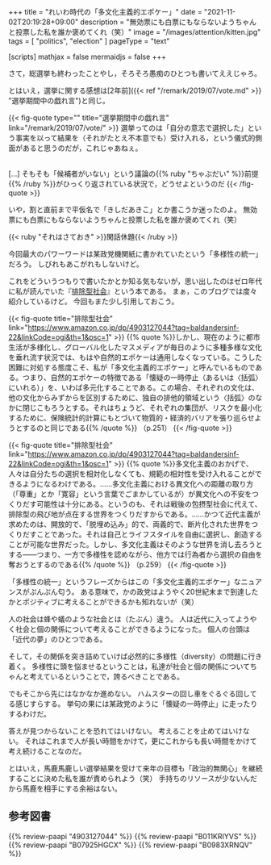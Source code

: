 +++
title = "れいわ時代の「多文化主義的エポケー」"
date =  "2021-11-02T20:19:28+09:00"
description = "無効票にも白票にもならないようちゃんと投票した私を誰か褒めてくれ（笑）"
image = "/images/attention/kitten.jpg"
tags = [ "politics", "election" ]
pageType = "text"

[scripts]
  mathjax = false
  mermaidjs = false
+++

さて，総選挙も終わったことやし，そろそろ愚痴のひとつも書いてええじゃろ。

とはいえ，選挙に関する感想は[2年前]({{< ref "/remark/2019/07/vote.md" >}} "選挙期間中の戯れ言")と同じ。

{{< fig-quote type="" title="選挙期間中の戯れ言" link="/remark/2019/07/vote/" >}}
選挙ってのは「自分の意志で選択した」という事実を以って結果を（それがたとえ不本意でも）受け入れる，という儀式的側面があると思うのだが，これじゃあねぇ。

<br>[...]
そもそも「候補者がいない」という議論の{{% ruby "ちゃぶだい" %}}前提{{% /ruby %}}がひっくり返されている状況で，どうせよというのだ
{{< /fig-quote >}}

いや，割と直前まで平仮名で「きしだあきこ」とか書こうか迷ったのよ。
無効票にも白票にもならないようちゃんと投票した私を誰か褒めてくれ（笑）

{{< ruby "それはさておき" >}}閑話休題{{< /ruby >}}

今回最大のパワーワードは某政党機関紙に書かれていたという「多様性の統一」だろう。
しびれもあこがれもしないけど。

これをどういうつもりで書いたかとか知る気もないが，思い出したのはゼロ年代に私が読んでいた『[排除型社会](https://www.amazon.co.jp/dp/4903127044?tag=baldandersinf-22&linkCode=ogi&th=1&psc=1)』という本である。
まぁ，このブログでは度々紹介しているけど。
今回もまた少し引用しておこう。

{{< fig-quote title="排除型社会" link="https://www.amazon.co.jp/dp/4903127044?tag=baldandersinf-22&linkCode=ogi&th=1&psc=1" >}}
{{% quote %}}しかし、現在のように都市生活が多様化し、グローバル化したマスメディアが毎日のように多種多様な文化を垂れ流す状況では、もはや自然的エポケーは通用しなくなっている。こうした困難に対処する態度こそ、私が「多文化主義的エポケー」と呼んでいるものである。つまり、自然的エポケーの特徴である「懐疑の一時停止（あるいは〈括弧〉にいれる）」を、いわば多元化することである。この場合、それぞれの文化は、他の文化からみずからを区別するために、独自の排他的領域という〈括弧〉のなかに閉じこもろうとする。それはちょうど、それぞれの集団が、リスクを最小化するために、保険統計的計算にもとづいて物質的・経済的バリアを張り巡らせようとするのと同じである{{% /quote %}}
（p.251）
{{< /fig-quote >}}

{{< fig-quote title="排除型社会" link="https://www.amazon.co.jp/dp/4903127044?tag=baldandersinf-22&linkCode=ogi&th=1&psc=1" >}}
{{% quote %}}多文化主義のおかげで、人々は自分たちの選択を相対化しなくても、規範の相対性を受け入れることができるようになるわけである。……多文化主義における異文化への距離の取り方（「尊重」とか「寛容」という言葉でごまかしているが）が異文化への不安をつくりだす可能性は十分にある。というのも、それは戦後の包摂型社会に代えて、排除型の飛び地が点在する世界をつくりだすからである。……かつて近代主義が求めたのは、開放的で、「脱埋め込み」的で、両義的で、断片化された世界をつくりだすことであった。それは自己とライフスタイルを自由に選択し、創造することが可能な世界だった。しかし、多文化主義はそのような世界を消し去ろうとする――つまり、一方で多様性を認めながら、他方では行為者から選択の自由を奪おうとするのである{{% /quote %}}
（p.259）
{{< /fig-quote >}}

「多様性の統一」というフレーズからはこの「多文化主義的エポケー」なニュアンスがぷんぷん匂う。
ある意味で，かの政党はようやく20世紀末まで到達したかとポジティブに考えることができるかも知れないが（笑）

人の社会は蜂や蟻のような社会とは（たぶん）違う。
人は近代に入ってようやく社会と個の関係について考えることができるようになった。
個人の台頭は「近代の夢」のひとつである。

そして，その関係を突き詰めていけば必然的に多様性（diversity）の問題に行き着く。
多様性に頭を悩ませるということは，私達が社会と個の関係についてちゃんと考えているということで，誇るべきことである。

でもそこから先にはなかなか進めない。
ハムスターの回し車をぐるぐる回してる感じすらする。
挙句の果には某政党のように「懐疑の一時停止」に走ったりするわけだ。

答えが見つからないことを恐れてはいけない。
考えることを止めてはいけない。
それはこれまで人が長い時間をかけて，更にこれからも長い時間をかけて考え続けることなのだ。

とはいえ，馬鹿馬鹿しい選挙結果を受けて来年の目標も「政治的無関心」を継続することに決めた私を誰が責められよう（笑） 手持ちのリソースが少ないんだから馬鹿を相手にする余裕はない。

## 参考図書

{{% review-paapi "4903127044" %}} <!-- 排除型社会 -->
{{% review-paapi "B011KRIYVS" %}} <!-- リベラルのことは嫌いでも、リベラリズムは嫌いにならないでください -->
{{% review-paapi "B07925HGCX" %}} <!-- ハムスターの回し車 -->
{{% review-paapi "B0983XRNQV" %}} <!-- Like Flames -->
